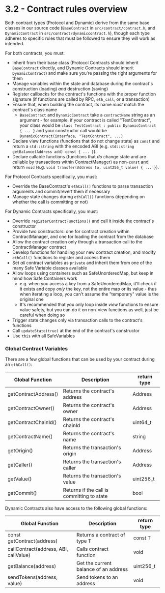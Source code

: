 # 3.2 - Contract rules overview

Both contract types (Protocol and Dynamic) derive from the same base classes in our source code (`BaseContract` in `src/contract/contract.h`, and `DynamicContract` in `src/contract/dynamiccontract.h`), though each type adheres to specific rules that must be followed to ensure they will work as intended.

For both contracts, you must:

* Inherit from their base class (Protocol Contracts should inherit `BaseContract` directly, and Dynamic Contracts should inherit `DynamicContract`) and make sure you're passing the right arguments for them
* Manage variables within the state and database during the contract's construction (loading) *and* destruction (saving)
* Register callbacks for the contract's functions with the proper function signature (if functions are called by RPC, `eth_call`, or a transaction)
* Ensure that, when building the contract, its name *must* match the contract's class name
  * `BaseContract` and `DynamicContract` take a `contractName` string as an argument - for example, if your contract is called "TestContract", your class would be `class TestContract : public DynamicContract { ... }` and your constructor call would be `DynamicContract(interface, "TestContract", ...)`
* Declare view functions (functions that do not change state) as `const` and return a `std::string` with the encoded ABI (e.g. `std::string getBalance(Address add) const { ... }`).
* Declare callable functions (functions that *do* change state and are callable by transactions within ContractManager) as non-`const` and return `void` (e.g. `void transfer(Address to, uint256_t value) { ... }`).

For Protocol Contracts specifically, you must:

* Override the BaseContract's `ethCall()` functions to parse transaction arguments and commit/revert them if necessary
* Manage state changes during `ethCall()` functions (depending on whether the call is committing or not)

For Dynamic Contracts specifically, you must:

* Override `registerContractFunctions()` and call it inside the contract's constructor
* Provide two constructors: one for contract creation within ContractManager, and one for loading the contract from the database
* Allow the contract creation only through a transaction call to the ContractManager contract
* Develop functions for handling your new contract creation, and modify `ethCall()` functions to register and access them
* Set *all* contract variables as `private` and inherit them from one of the many Safe Variable classes available
* Allow loops using containers such as SafeUnorderedMap, but keep in mind how Safe Containers work
  * e.g. when you access a key from a SafeUnorderedMap, it'll check if it exists and copy *only* the key, not the entire map or its value - thus when iterating a loop, you can't assume the "temporary" value is the original one
  * It's recommended that you only loop inside *view* functions to ensure value safety, but you can do it on non-view functions as well, just be careful when doing so
* Trigger state changes only via transaction calls to the contract's functions
* Call `updateState(true)` at the end of the contract's constructor
* Use `this` with all SafeVariables

### Global Contract Variables

There are a few global functions that can be used by your contract during an `ethCall()`:

| Global Function | Description | return type |
| --------------- | ----------- |-------------|
| getContractAddress() | Returns the contract's address | Address     |
| getContractOwner() | Returns the contract's owner | Address     |
| getContractChainId() | Returns the contract's chainId | uint64_t    |
| getContractName() |  Returns the contract's name | string      |
| getOrigin() | Returns the transaction's origin | Address     |
| getCaller() | Returns the transaction's caller | Address     |
| getValue() | Returns the transaction's value | uint256_t   |
| getCommit() | Returns if the call is committing to state | bool |

Dynamic Contracts also have access to the following global functions:

| Global Function                       | Description                  | return type |
|---------------------------------------|------------------------------|-------------|
| const getContract<T>(address)         | Returns a contract of type T | const T     |
| callContract(address, ABI, callValue) | Calls contract function      | void        |
| getBalance(address)                   | Get the current balance of an address | uint256_t |
| sendTokens(address, value)            | Send tokens to an address    | void        |

